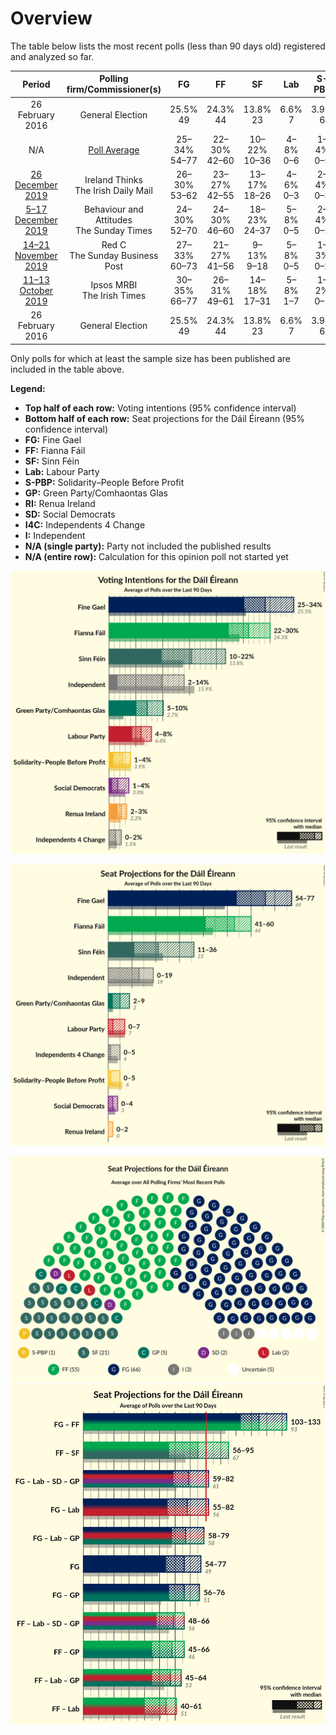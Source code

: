 # Overview

The table below lists the most recent polls (less than 90 days old) registered and analyzed so far.

| Period     | Polling firm/Commissioner(s) | FG | FF | SF | Lab | S-PBP | GP | RI | SD | I4C | I |
|:----------:|:----------------------------:|:--:|:--:|:--:|:--:|:--:|:--:|:--:|:--:|:--:|:--:|
| 26 February 2016 | General Election | 25.5% <br> 49 | 24.3% <br> 44 | 13.8% <br> 23 | 6.6% <br> 7 | 3.9% <br> 6 | 2.7% <br> 2 | 2.2% <br> 0 | 3.0% <br> 3 | 1.5% <br> 4 | 15.9% <br> 19 |
| N/A | [Poll Average](average.html) | 25–34% <br> 54–77 | 22–30% <br> 42–60 | 10–22% <br> 10–36 | 4–8% <br> 0–6 | 1–4% <br> 0–5 | 5–10% <br> 2–9 | 2–3% <br> 0–2 | 1–4% <br> 0–4 | 0–2% <br> 0–5 | 2–14% <br> 0–19 |
| [26 December 2019](2019-12-26-IrelandThinks.html) | Ireland Thinks <br> The Irish Daily Mail | 26–30% <br> 53–62 | 23–27% <br> 42–55 | 13–17% <br> 18–26 | 4–6% <br> 0–3 | 2–4% <br> 0–3 | 6–8% <br> 4–6 | N/A <br> N/A | 2–4% <br> 3–4 | 1–2% <br> 1–4 | 11–14% <br> 16–18 |
| [5–17 December 2019](2019-12-17-BehaviourandAttitudes.html) | Behaviour and Attitudes <br> The Sunday Times | 24–30% <br> 52–70 | 24–30% <br> 46–60 | 18–23% <br> 24–37 | 5–8% <br> 0–5 | 2–4% <br> 0–5 | 5–8% <br> 2–5 | N/A <br> N/A | 1–2% <br> 0–3 | 0–2% <br> 0–2 | 6–9% <br> 3–13 |
| [14–21 November 2019](2019-11-21-RedC.html) | Red C <br> The Sunday Business Post | 27–33% <br> 60–73 | 21–27% <br> 41–56 | 9–13% <br> 9–18 | 5–8% <br> 0–5 | 1–3% <br> 0–2 | 6–9% <br> 3–7 | N/A <br> N/A | 1–3% <br> 0–3 | 1–3% <br> 2–5 | 11–15% <br> 15–20 |
| [11–13 October 2019](2019-10-13-IpsosMRBI.html) | Ipsos MRBI <br> The Irish Times | 30–35% <br> 66–77 | 26–31% <br> 49–61 | 14–18% <br> 17–31 | 5–8% <br> 1–7 | 1–2% <br> 0–1 | 7–11% <br> 4–9 | 2–3% <br> 0–2 | 1–2% <br> 0–3 | 0–1% <br> 0 | 1–3% <br> 0 |
| 26 February 2016 | General Election | 25.5% <br> 49 | 24.3% <br> 44 | 13.8% <br> 23 | 6.6% <br> 7 | 3.9% <br> 6 | 2.7% <br> 2 | 2.2% <br> 0 | 3.0% <br> 3 | 1.5% <br> 4 | 15.9% <br> 19 |

Only polls for which at least the sample size has been published are included in the table above.

**Legend:**
+ **Top half of each row:** Voting intentions (95% confidence interval)
+ **Bottom half of each row:** Seat projections for the Dáil Éireann (95% confidence interval)
+ **FG:** Fine Gael
+ **FF:** Fianna Fáil
+ **SF:** Sinn Féin
+ **Lab:** Labour Party
+ **S-PBP:** Solidarity–People Before Profit
+ **GP:** Green Party/Comhaontas Glas
+ **RI:** Renua Ireland
+ **SD:** Social Democrats
+ **I4C:** Independents 4 Change
+ **I:** Independent
+ **N/A (single party):** Party not included the published results
+ **N/A (entire row):** Calculation for this opinion poll not started yet


![Graph with voting intentions not yet produced](average.png "Voting Intentions")

![Graph with seats not yet produced](average-seats.png "Seats")

![Graph with seating plan not yet produced](average-seating-plan.png "Seating Plan")
![Graph with coalitions seats not yet produced](average-coalitions-seats.png "Coalitions Seats")
